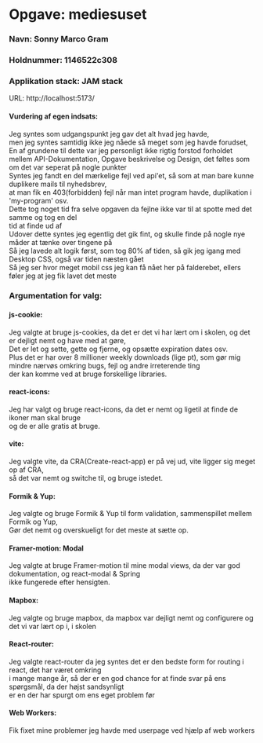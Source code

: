 # Opgave: mediesuset
### Navn: Sonny Marco Gram
### Holdnummer: 1146522c308
### Applikation stack: JAM stack



URL: http://localhost:5173/


#### Vurdering af egen indsats:
Jeg syntes som udgangspunkt jeg gav det alt hvad jeg havde,<br/>
men jeg syntes samtidig ikke jeg nåede så meget som jeg havde forudset,<br/>
En af grundene til dette var jeg personligt ikke rigtig forstod forholdet <br/>
mellem API-Dokumentation, Opgave beskrivelse og Design, det føltes som om det var seperat på nogle punkter<br>
Syntes jeg fandt en del mærkelige fejl ved api'et, så som at man bare kunne duplikere mails til nyhedsbrev,<br>
at man fik en 403(forbidden) fejl når man intet program havde, duplikation i 'my-program' osv. <br>
Dette tog noget tid fra selve opgaven da fejlne ikke var til at spotte med det samme og tog en del <br>
tid at finde ud af <br>
Udover dette syntes jeg egentlig det gik fint, og skulle finde på nogle nye måder at tænke over tingene på <br>
Så jeg lavede alt logik først, som tog 80% af tiden, så gik jeg igang med Desktop CSS, også var tiden næsten gået <br>
Så jeg ser hvor meget mobil css jeg kan få nået her på falderebet, ellers føler jeg at jeg fik lavet det meste


### Argumentation for valg:
#### js-cookie: 
Jeg valgte at bruge js-cookies, da det er det vi har lært om i skolen, og det er dejligt nemt og have med at gøre, <br/>
Det er let og sette, gette og fjerne, og opsætte expiration dates osv.<br/>
Plus det er har over 8 millioner weekly downloads (lige pt), som gør mig mindre nærvøs omkring bugs, fejl og andre irreterende ting<br/>
der kan komme ved at bruge forskellige libraries.<br/>

#### react-icons:
Jeg har valgt og bruge react-icons, da det er nemt og ligetil at finde de ikoner man skal bruge </br>
og de er alle gratis at bruge.

#### vite:
Jeg valgte vite, da CRA(Create-react-app) er på vej ud, vite ligger sig meget op af CRA, <br/>
så det var nemt og switche til, og bruge istedet.

#### Formik & Yup:
Jeg valgte og bruge Formik & Yup til form validation, sammenspillet mellem Formik og Yup, <br/>
Gør det nemt og overskueligt for det meste at sætte op.

#### Framer-motion: Modal
Jeg valgte at bruge Framer-motion til mine modal views, da der var god dokumentation, og react-modal & Spring <br>
ikke fungerede efter hensigten.

#### Mapbox:
Jeg valgte og bruge mapbox, da mapbox var dejligt nemt og configurere og det vi var lært op i, i skolen

#### React-router:
Jeg valgte react-router da jeg syntes det er den bedste form for routing i react, det har været omkring<br>
i mange mange år, så der er en god chance for at finde svar på ens spørgsmål, da der højst sandsynligt <br>
er en der har spurgt om ens eget problem før

#### Web Workers:
Fik fixet mine problemer jeg havde med userpage ved hjælp af web workers
